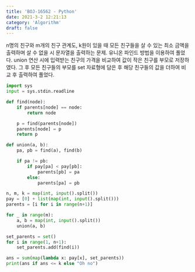 ```yaml
---
title: 'BOJ-16562 - Python'
date: 2021-3-2 12:21:13
category: 'Algorithm'
draft: false
---
```

n명의 친구와 m개의 친구 관계도, k원이 있을 때 모든 친구들을 살 수 있는 최소 금액을 출력하며 살 수 없을 시 문자열을 출력하는 문제. 유니온 파인드 방법을 이용하여 풀었다. union 연산 시에 입력받는 친구의 가격을 비교하여 값이 작은 친구를 부모로 저장하였다. 그 후 모든 친구들의 부모를 set 자료형에 담은 후 해당 친구들의 값을 더하여 비교 후 출력하여 풀었다.
```python
import sys
input = sys.stdin.readline

def find(node):
    if parents[node] == node:
        return node

    p = find(parents[node])
    parents[node] = p
    return p

def union(a, b):
    pa, pb = find(a), find(b)

    if pa != pb:
        if pay[pa] < pay[pb]:
            parents[pb] = pa
        else:
            parents[pa] = pb

n, m, k = map(int, input().split())
pay = [0] + list(map(int, input().split()))
parents = [i for i in range(n+1)]

for _ in range(m):
    a, b = map(int, input().split())
    union(a, b)

set_parents = set()
for i in range(1, n+1):
    set_parents.add(find(i))

ans = sum(map(lambda x: pay[x], set_parents))
print(ans if ans <= k else "Oh no")

```